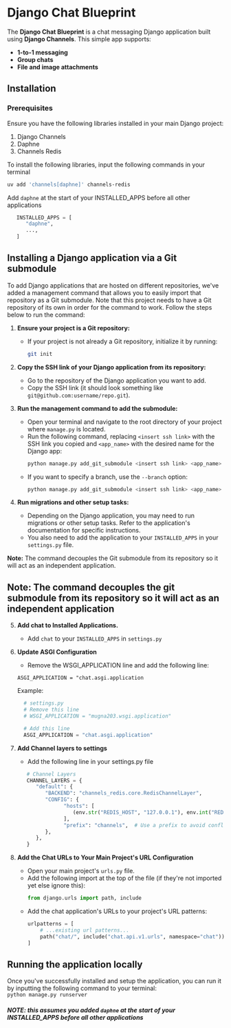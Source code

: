 # Django Chat Blueprint

The **Django Chat Blueprint** is a chat messaging Django application built using **Django Channels**. This simple app supports:
- **1-to-1 messaging**
- **Group chats**
- **File and image attachments**

## Installation

### Prerequisites

Ensure you have the following libraries installed in your main Django project:
1. Django Channels
2. Daphne
3. Channels Redis

To install the following libraries, input the following commands in your terminal
   ```sh
   uv add 'channels[daphne]' channels-redis
   ```

Add `daphne` at the start of your INSTALLED_APPS before all other applications

   ```python
      INSTALLED_APPS = [
         "daphne",
         ...,
      ]
   ```

## Installing a Django application via a Git submodule

To add Django applications that are hosted on different repositories, we've added a management command that allows you to easily import that repository as a Git submodule. Note that this project needs to have a Git repository of its own in order for the command to work. Follow the steps below to run the command:

1. **Ensure your project is a Git repository:**
   - If your project is not already a Git repository, initialize it by running:
     ```sh
     git init
     ```

2. **Copy the SSH link of your Django application from its repository:**
   - Go to the repository of the Django application you want to add.
   - Copy the SSH link (it should look something like `git@github.com:username/repo.git`).

3. **Run the management command to add the submodule:**
   - Open your terminal and navigate to the root directory of your project where `manage.py` is located.
   - Run the following command, replacing `<insert ssh link>` with the SSH link you copied and `<app_name>` with the desired name for the Django app:
     ```sh
     python manage.py add_git_submodule <insert ssh link> <app_name>
     ```
   - If you want to specify a branch, use the `--branch` option:
     ```sh
     python manage.py add_git_submodule <insert ssh link> <app_name> --branch <branch_name>
     ```

4. **Run migrations and other setup tasks:**
   - Depending on the Django application, you may need to run migrations or other setup tasks. Refer to the application's documentation for specific instructions.
   - You also need to add the application to your `INSTALLED_APPS` in your `settings.py` file.

**Note:** The command decouples the Git submodule from its repository so it will act as an independent application.

## Note: The command decouples the git submodule from its repository so it will act as an independent application

5. **Add chat to Installed Applications.**
   - Add `chat` to your `INSTALLED_APPS` in `settings.py`

6. **Update ASGI Configuration**
   - Remove the WSGI_APPLICATION line and add the following line:

    `ASGI_APPLICATION = "chat.asgi.application`

   Example:
    ```python
      # settings.py
      # Remove this line
      # WSGI_APPLICATION = "mugna203.wsgi.application"

      # Add this line
      ASGI_APPLICATION = "chat.asgi.application"
    ```

7. **Add Channel layers to settings**
   - Add the following line in your settings.py file
   
   ```python
      # Channel Layers
      CHANNEL_LAYERS = {
         "default": {
            "BACKEND": "channels_redis.core.RedisChannelLayer",
            "CONFIG": {
                  "hosts": [
                     (env.str("REDIS_HOST", "127.0.0.1"), env.int("REDIS_PORT", 6379))
                  ],
                  "prefix": "channels",  # Use a prefix to avoid conflicts
            },
         },
      }
   ```

8. **Add the Chat URLs to Your Main Project's URL Configuration**
   - Open your main project's `urls.py` file.
   - Add the following import at the top of the file (if they're not imported yet else ignore this):
     ```python
     from django.urls import path, include
     ```
   - Add the chat application's URLs to your project's URL patterns:
     ```python
     urlpatterns = [
         # ...existing url patterns...
         path("chat/", include("chat.api.v1.urls", namespace="chat")),
     ]
     ```
    

## Running the application locally

Once you've successfully installed and setup the application, you can run it by inputting the following command to your terminal:    
`python manage.py runserver`

##### NOTE: this assumes you added `daphne` at the start of your INSTALLED_APPS before all other applications
